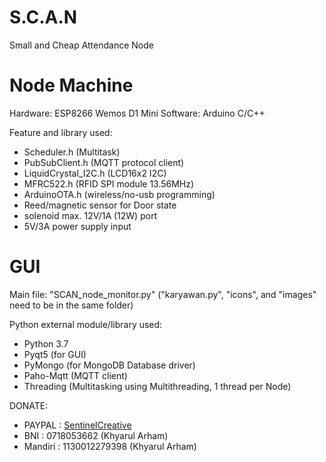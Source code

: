 # S.C.A.N
 Small and Cheap Attendance Node

# Node Machine
Hardware: ESP8266 Wemos D1 Mini
Software: Arduino C/C++

Feature and library used:
 - Scheduler.h (Multitask)
 - PubSubClient.h (MQTT protocol client)
 - LiquidCrystal_I2C.h (LCD16x2 I2C)
 - MFRC522.h (RFID SPI module 13.56MHz)
 - ArduinoOTA.h (wireless/no-usb programming)
 - Reed/magnetic sensor for Door state
 - solenoid max. 12V/1A (12W) port
 - 5V/3A power supply input

# GUI
Main file: "SCAN_node_monitor.py" ("karyawan.py", "icons", and "images" need to be in the same folder)

Python external module/library used:
 - Python 3.7
 - Pyqt5 (for GUI)
 - PyMongo (for MongoDB Database driver)
 - Paho-Mqtt (MQTT client)
 - Threading (Multitasking using Multithreading, 1 thread per Node)

DONATE: 
  - PAYPAL  : [SentinelCreative](https://www.paypal.me/sentinelcreative "PAYPAL")
  - BNI     : 0718053662 (Khyarul Arham)
  - Mandiri : 1130012279398 (Khyarul Arham)
